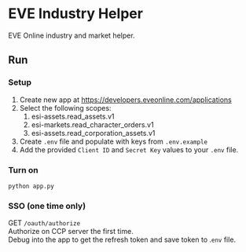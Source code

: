 # EVE Industry Helper
EVE Online industry and market helper.

## Run
### Setup
1. Create new app at https://developers.eveonline.com/applications
1. Select the following scopes:
    1. esi-assets.read_assets.v1 
    1. esi-markets.read_character_orders.v1 
    1. esi-assets.read_corporation_assets.v1
1. Create `.env` file and populate with keys from `.env.example`
1. Add the provided `Client ID` and `Secret Key` values to your `.env` file.

### Turn on
`python app.py`

### SSO (one time only)
GET `/oauth/authorize`  
Authorize on CCP server the first time.  
Debug into the app to get the refresh token and save token to .`env` file.